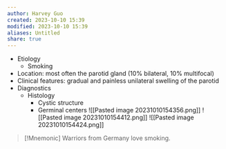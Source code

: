 ```yaml
---
author: Harvey Guo
created: 2023-10-10 15:39
modified: 2023-10-10 15:39
aliases: Untitled
share: true
---
```

- Etiology
	- Smoking
- Location: most often the parotid gland (10% bilateral, 10% multifocal)
- Clinical features: gradual and painless unilateral swelling of the parotid
- Diagnostics
	- Histology
		- Cystic structure
		- Germinal centers
![[Pasted image 20231010154356.png]]
![[Pasted image 20231010154412.png]]
![[Pasted image 20231010154424.png]]

>[!Mnemonic] 
>Warriors from Germany love smoking.